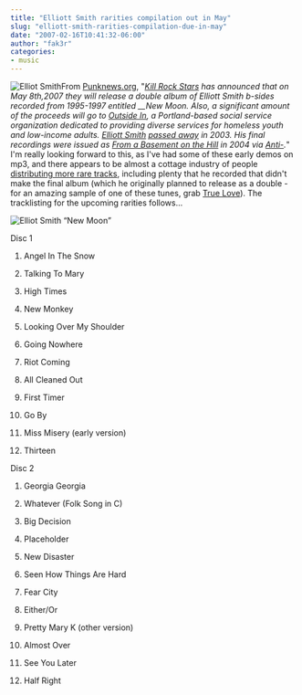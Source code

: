 ```yaml
---
title: "Elliott Smith rarities compilation out in May"
slug: "elliott-smith-rarities-compilation-due-in-may"
date: "2007-02-16T10:41:32-06:00"
author: "fak3r"
categories:
- music
---
```


![Elliot Smith](http://fak3r.com/wp-content/uploads/2007/02/elliottsmith.jpg)From [Punknews.org](http://punknews.org/article/22249), "_[Kill Rock Stars](http://www.killrockstars.com/) has announced that on May 8th,2007 they will release a double album of Elliott Smith b-sides recorded from 1995-1997 entitled __New Moon.    Also, a significant amount of the proceeds will go to [Outside In](http://www.outsidein.org/), a Portland-based social service organization dedicated to providing diverse services for homeless youth and low-income adults. [Elliott Smith](http://www.punknews.org/bands/elliottsmith) [passed away](http://www.punknews.org/article/7401) in 2003. His final recordings were issued as [From a Basement on the Hill](http://www.punknews.org/review/4626) in 2004 via [Anti-](http://www.punknews.org/labels/anti)._" I'm really looking forward to this, as I've had some of these early demos on mp3, and there appears to be almost a cottage industry of people [distributing more rare tracks](http://www.elliottsmithbsides.com/), including plenty that he recorded that didn't make the final album (which he originally planned to release as a double - for an amazing sample of one of these tunes, grab [True Love](http://www.elliottsmithbsides.com/MP3/BasementDemos/elliott%20smith%20-%20Basement%20Demos%20-%20True%20Love%20(Better%20Vocal).zip)).  The tracklisting for the upcoming rarities follows...

<!-- more -->


![Elliot Smith “New Moon”](http://fak3r.com/wp-content/uploads/2007/04/041807_eliottsmith.gif)


Disc 1



	
  1. Angel In The Snow

	
  2. Talking To Mary

	
  3. High Times

	
  4. New Monkey

	
  5. Looking Over My Shoulder

	
  6. Going Nowhere

	
  7. Riot Coming

	
  8. All Cleaned Out

	
  9. First Timer

	
  10. Go By

	
  11. Miss Misery (early version)

	
  12. Thirteen


Disc 2

	
  1. Georgia Georgia

	
  2. Whatever (Folk Song in C)

	
  3. Big Decision

	
  4. Placeholder

	
  5. New Disaster

	
  6. Seen How Things Are Hard

	
  7. Fear City

	
  8. Either/Or

	
  9. Pretty Mary K (other version)

	
  10. Almost Over

	
  11. See You Later

	
  12. Half Right


